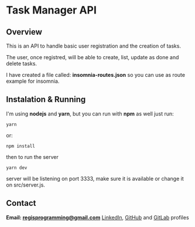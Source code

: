 # Task Manager API
  
## Overview 

This is an API to handle basic user registration and the creation of tasks.

The user, once registred, will be able to create, list, update as done and delete tasks.

I have created a file called: **insomnia-routes.json** so you can use as route example for insomnia.

## Instalation & Running  
I'm using **nodejs** and **yarn**, but you can run with **npm** as well
just run:
```shell
yarn
```
or:
```shell
npm install
```

then to run the server
```shell
yarn dev
```

server will be listening on port 3333, make sure it is available or change it on src/server.js.


## Contact
**Email: regisprogramming@gmail.com**
[LinkedIn](https://www.linkedin.com/in/regissfaria/), [GitHub](https://github.com/regisfaria) and [GitLab](https://gitlab.com/regisfaria) profiles


